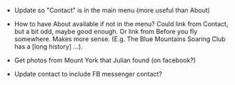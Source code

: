 * Update so "Contact" is in the main menu (more useful than About)
* How to have About available if not in the menu? Could link from Contact, but a bit odd, maybe good enough. Or link from Before you fly somewhere. Makes more sense. (E.g. The Blue Mountains Soaring Club has a [long history] ...).

* Get photos from Mount York that Julian found (on facebook?)
* Update contact to include FB messenger contact?
